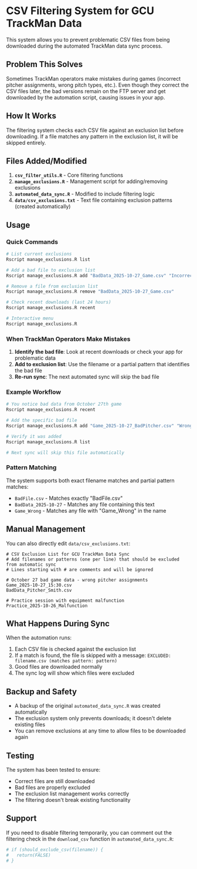 # CSV Filtering System for GCU TrackMan Data

This system allows you to prevent problematic CSV files from being downloaded during the automated TrackMan data sync process.

## Problem This Solves

Sometimes TrackMan operators make mistakes during games (incorrect pitcher assignments, wrong pitch types, etc.). Even though they correct the CSV files later, the bad versions remain on the FTP server and get downloaded by the automation script, causing issues in your app.

## How It Works

The filtering system checks each CSV file against an exclusion list before downloading. If a file matches any pattern in the exclusion list, it will be skipped entirely.

## Files Added/Modified

1. **`csv_filter_utils.R`** - Core filtering functions
2. **`manage_exclusions.R`** - Management script for adding/removing exclusions
3. **`automated_data_sync.R`** - Modified to include filtering logic
4. **`data/csv_exclusions.txt`** - Text file containing exclusion patterns (created automatically)

## Usage

### Quick Commands

```bash
# List current exclusions
Rscript manage_exclusions.R list

# Add a bad file to exclusion list
Rscript manage_exclusions.R add "BadData_2025-10-27_Game.csv" "Incorrect pitcher assignments"

# Remove a file from exclusion list
Rscript manage_exclusions.R remove "BadData_2025-10-27_Game.csv"

# Check recent downloads (last 24 hours)
Rscript manage_exclusions.R recent

# Interactive menu
Rscript manage_exclusions.R
```

### When TrackMan Operators Make Mistakes

1. **Identify the bad file**: Look at recent downloads or check your app for problematic data
2. **Add to exclusion list**: Use the filename or a partial pattern that identifies the bad file
3. **Re-run sync**: The next automated sync will skip the bad file

### Example Workflow

```bash
# You notice bad data from October 27th game
Rscript manage_exclusions.R recent

# Add the specific bad file
Rscript manage_exclusions.R add "Game_2025-10-27_BadPitcher.csv" "Wrong pitcher assigned to multiple plays"

# Verify it was added
Rscript manage_exclusions.R list

# Next sync will skip this file automatically
```

### Pattern Matching

The system supports both exact filename matches and partial pattern matches:

- `BadFile.csv` - Matches exactly "BadFile.csv"
- `BadData_2025-10-27` - Matches any file containing this text
- `Game_Wrong` - Matches any file with "Game_Wrong" in the name

## Manual Management

You can also directly edit `data/csv_exclusions.txt`:

```
# CSV Exclusion List for GCU TrackMan Data Sync
# Add filenames or patterns (one per line) that should be excluded from automatic sync
# Lines starting with # are comments and will be ignored

# October 27 bad game data - wrong pitcher assignments
Game_2025-10-27_15:30.csv
BadData_Pitcher_Smith.csv

# Practice session with equipment malfunction
Practice_2025-10-26_Malfunction
```

## What Happens During Sync

When the automation runs:

1. Each CSV file is checked against the exclusion list
2. If a match is found, the file is skipped with a message: `EXCLUDED: filename.csv (matches pattern: pattern)`
3. Good files are downloaded normally
4. The sync log will show which files were excluded

## Backup and Safety

- A backup of the original `automated_data_sync.R` was created automatically
- The exclusion system only prevents downloads; it doesn't delete existing files
- You can remove exclusions at any time to allow files to be downloaded again

## Testing

The system has been tested to ensure:
- Correct files are still downloaded
- Bad files are properly excluded
- The exclusion list management works correctly
- The filtering doesn't break existing functionality

## Support

If you need to disable filtering temporarily, you can comment out the filtering check in the `download_csv` function in `automated_data_sync.R`:

```r
# if (should_exclude_csv(filename)) {
#   return(FALSE)
# }
```
